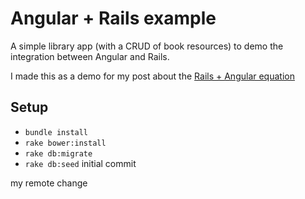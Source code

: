 # Angular + Rails example

A simple library app (with a CRUD of book resources) to demo the integration between Angular and Rails.

I made this as a demo for my post about the [Rails + Angular equation](http://dev.mikamai.com/post/97732414859/the-rails-angular-equation-can-give-you-satisfaction)

## Setup

- `bundle install`
- `rake bower:install`
- `rake db:migrate`
- `rake db:seed`
initial commit

my remote change
